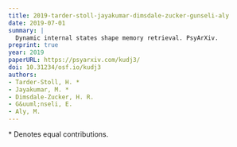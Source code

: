 ```yaml
---
title: 2019-tarder-stoll-jayakumar-dimsdale-zucker-gunseli-aly
date: 2019-07-01
summary: |
  Dynamic internal states shape memory retrieval. PsyArXiv.
preprint: true  
year: 2019
paperURL: https://psyarxiv.com/kudj3/
doi: 10.31234/osf.io/kudj3
authors:
- Tarder-Stoll, H. *
- Jayakumar, M. *
- Dimsdale-Zucker, H. R.
- G&uuml;nseli, E.
- Aly, M.
---
```


\* Denotes equal contributions.
